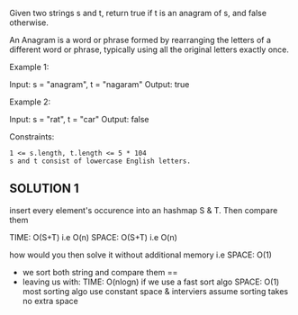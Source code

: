 Given two strings s and t, return true if t is an anagram of s, and false otherwise.

An Anagram is a word or phrase formed by rearranging the letters of a different word or phrase, typically using all the original letters exactly once.


Example 1:

Input: s = "anagram", t = "nagaram"
Output: true

Example 2:

Input: s = "rat", t = "car"
Output: false
 

Constraints:

    1 <= s.length, t.length <= 5 * 104
    s and t consist of lowercase English letters.


## SOLUTION 1

insert every element's occurence into an hashmap S & T. Then compare them

TIME: O(S+T) i.e O(n)
SPACE: O(S+T) i.e O(n)


how would you then solve it without additional memory i.e SPACE: O(1)
- we sort both string and compare them ==
- leaving us with: 
    TIME: O(nlogn) if we use a fast sort algo
    SPACE: O(1) most sorting algo use constant space & interviers assume sorting takes no extra space